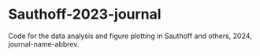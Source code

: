 # Sauthoff-2023-journal
Code for the data analysis and figure plotting in Sauthoff and others, 2024, journal-name-abbrev.
